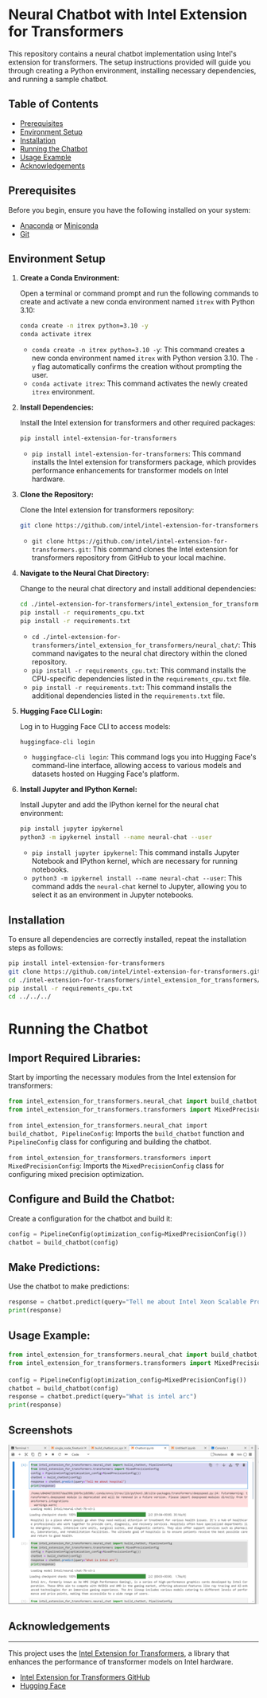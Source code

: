 # Neural Chatbot with Intel Extension for Transformers

This repository contains a neural chatbot implementation using Intel's extension for transformers. The setup instructions provided will guide you through creating a Python environment, installing necessary dependencies, and running a sample chatbot.

## Table of Contents
- [Prerequisites](#prerequisites)
- [Environment Setup](#environment-setup)
- [Installation](#installation)
- [Running the Chatbot](#running-the-chatbot)
- [Usage Example](#usage-example)
- [Acknowledgements](#acknowledgements)

## Prerequisites

Before you begin, ensure you have the following installed on your system:
- [Anaconda](https://www.anaconda.com/products/distribution) or [Miniconda](https://docs.conda.io/en/latest/miniconda.html)
- [Git](https://git-scm.com/)

## Environment Setup

1. **Create a Conda Environment:**

    Open a terminal or command prompt and run the following commands to create and activate a new conda environment named `itrex` with Python 3.10:

    ```sh
    conda create -n itrex python=3.10 -y
    conda activate itrex
    ```

    - `conda create -n itrex python=3.10 -y`: This command creates a new conda environment named `itrex` with Python version 3.10. The `-y` flag automatically confirms the creation without prompting the user.
    - `conda activate itrex`: This command activates the newly created `itrex` environment.

2. **Install Dependencies:**

    Install the Intel extension for transformers and other required packages:

    ```sh
    pip install intel-extension-for-transformers
    ```

    - `pip install intel-extension-for-transformers`: This command installs the Intel extension for transformers package, which provides performance enhancements for transformer models on Intel hardware.

3. **Clone the Repository:**

    Clone the Intel extension for transformers repository:

    ```sh
    git clone https://github.com/intel/intel-extension-for-transformers.git
    ```

    - `git clone https://github.com/intel/intel-extension-for-transformers.git`: This command clones the Intel extension for transformers repository from GitHub to your local machine.

4. **Navigate to the Neural Chat Directory:**

    Change to the neural chat directory and install additional dependencies:

    ```sh
    cd ./intel-extension-for-transformers/intel_extension_for_transformers/neural_chat/
    pip install -r requirements_cpu.txt
    pip install -r requirements.txt
    ```

    - `cd ./intel-extension-for-transformers/intel_extension_for_transformers/neural_chat/`: This command navigates to the neural chat directory within the cloned repository.
    - `pip install -r requirements_cpu.txt`: This command installs the CPU-specific dependencies listed in the `requirements_cpu.txt` file.
    - `pip install -r requirements.txt`: This command installs the additional dependencies listed in the `requirements.txt` file.

5. **Hugging Face CLI Login:**

    Log in to Hugging Face CLI to access models:

    ```sh
    huggingface-cli login
    ```

    - `huggingface-cli login`: This command logs you into Hugging Face's command-line interface, allowing access to various models and datasets hosted on Hugging Face's platform.

6. **Install Jupyter and IPython Kernel:**

    Install Jupyter and add the IPython kernel for the neural chat environment:

    ```sh
    pip install jupyter ipykernel
    python3 -m ipykernel install --name neural-chat --user
    ```

    - `pip install jupyter ipykernel`: This command installs Jupyter Notebook and IPython kernel, which are necessary for running notebooks.
    - `python3 -m ipykernel install --name neural-chat --user`: This command adds the `neural-chat` kernel to Jupyter, allowing you to select it as an environment in Jupyter notebooks.

## Installation

To ensure all dependencies are correctly installed, repeat the installation steps as follows:

```sh
pip install intel-extension-for-transformers
git clone https://github.com/intel/intel-extension-for-transformers.git
cd ./intel-extension-for-transformers/intel_extension_for_transformers/neural_chat/
pip install -r requirements_cpu.txt
cd ../../../
```
# Running the Chatbot

## Import Required Libraries:

Start by importing the necessary modules from the Intel extension for transformers:
```python
from intel_extension_for_transformers.neural_chat import build_chatbot, PipelineConfig
from intel_extension_for_transformers.transformers import MixedPrecisionConfig
```
`from intel_extension_for_transformers.neural_chat import build_chatbot, PipelineConfig`: Imports the `build_chatbot` function and `PipelineConfig` class for configuring and building the chatbot.

`from intel_extension_for_transformers.transformers import MixedPrecisionConfig`: Imports the `MixedPrecisionConfig` class for configuring mixed precision optimization.

## Configure and Build the Chatbot:

Create a configuration for the chatbot and build it:
```python
config = PipelineConfig(optimization_config=MixedPrecisionConfig())
chatbot = build_chatbot(config)
```
## Make Predictions:

Use the chatbot to make predictions:
```python
response = chatbot.predict(query="Tell me about Intel Xeon Scalable Processors.")
print(response)
```
## Usage Example:
```python
from intel_extension_for_transformers.neural_chat import build_chatbot, PipelineConfig
from intel_extension_for_transformers.transformers import MixedPrecisionConfig

config = PipelineConfig(optimization_config=MixedPrecisionConfig())
chatbot = build_chatbot(config)
response = chatbot.predict(query="What is intel arc")
print(response)
```
## Screenshots
![Screenshot](Screenshot%202024-07-17%20135856.png)



## Acknowledgements
---------------
This project uses the [Intel Extension for Transformers](https://github.com/intel-analytics/Extension-for-Transformers), a library that enhances the performance of transformer models on Intel hardware.

- [Intel Extension for Transformers GitHub](https://github.com/intel-analytics/Extension-for-Transformers)
- [Hugging Face](https://huggingface.co)

